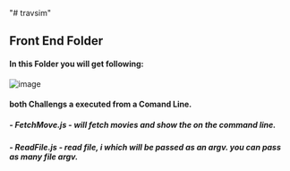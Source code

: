 "# travsim" 
## Front End Folder
#### In this Folder you will get following:
![image](https://user-images.githubusercontent.com/42379845/113402841-0274df00-93a6-11eb-85ba-61cd8912a80f.png)

#### both Challengs a executed from a Comand Line.
##### - FetchMove.js - will fetch movies and show the on the command line.

##### - ReadFile.js - read file, i which will be passed as an argv. you can pass as many file argv.



